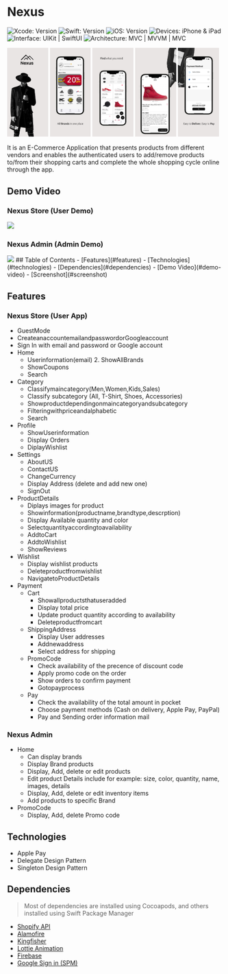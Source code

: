 # Nexus
<!-- Project Settings -->
![Xcode: Version](https://img.shields.io/badge/Xcode-14.3-lightgray?logo=Xcode)
![Swift: Version](https://img.shields.io/badge/Swift-5.8-lightgray?logo=Swift)
![iOS: Version](https://img.shields.io/badge/iOS-16.2+-lightgray) 
![Devices: iPhone & iPad](https://img.shields.io/badge/Devices-iPhone%20&%20iPad-lightgray)
![Interface: UIKit | SwiftUI](https://img.shields.io/badge/Interface-UIKit-lightgray)
![Architecture: MVC | MVVM | MVC](https://img.shields.io/badge/Architecture-MVVM-lightgray)



<!-- Main Screenshot -->
<p>
    <img src="Mockups/Hotpot 0.png" width="19%" />
    <img src="Mockups/Hotpot 1.png" width="19%" />
    <img src="Mockups/Hotpot 2.png" width="19%" />
    <img src="Mockups/Hotpot 3.png" width="19%" />
    <img src="Mockups/Hotpot 4.png" width="19%" />
</p>

<!-- Project bref -->
It is an E-Commerce Application that presents products from different vendors and enables the authenticated users to add/remove products to/from their shopping carts and complete the whole shopping cycle online through the app.

<!-- ____________________________________________________________________________ -->
## Demo Video
### Nexus Store (User Demo)

<img src="https://github.com/Ayman-Naim/Nexus-Store/blob/dev/Mockups/NexusStoreDemo.gif">

### Nexus Admin (Admin Demo)

<img src="https://github.com/Ayman-Naim/Nexus-Store/blob/dev/Mockups/NexusAdminDemo.gif">
<!-- ____________________________________________________________________________ -->
## Table of Contents
 - [Features](#features)
 - [Technologies](#technologies)
 - [Dependencies](#dependencies)
 - [Demo Video](#demo-video)
 - [Screenshot](#screenshot)



<!-- ____________________________________________________________________________ -->
## Features 
### Nexus Store (User App)
- GuestMode
- CreateanaccountemailandpasswordorGoogleaccount
- Sign In with email and password or Google account
- Home
  - Userinformation(email) 2. ShowAllBrands
  - ShowCoupons
  - Search
- Category
  - Classifymaincategory(Men,Women,Kids,Sales)
  - Classify subcategory (All, T-Shirt, Shoes, Accessories)
  - Showproductdependingonmaincategoryandsubcategory
  - Filteringwithpriceandalphabetic
  - Search
- Profile
  - ShowUserinformation
  - Display Orders
  - DiplayWishlist
- Settings
  - AboutUS
  - ContactUS
  - ChangeCurrency
  - Display Address (delete and add new one)
  - SignOut
- ProductDetails
  - Diplays images for product
  - Showinformation(productname,brandtype,descrption)
  - Display Available quantity and color
  - Selectquantityaccordingtoavailability
  - AddtoCart
  - AddtoWishlist
  - ShowReviews
- Wishlist
  - Display wishlist products
  - Deleteproductfromwishlist
  - NavigatetoProductDetails
- Payment
  - Cart
    - Showallproductsthatuseradded
    - Display total price
    - Update product quantity according to availability
    - Deleteproductfromcart
  - ShippingAddress
    - Display User addresses
    - Addnewaddress
    - Select address for shipping
  - PromoCode
    - Check availability of the precence of discount code
    - Apply promo code on the order
    - Show orders to confirm payment
    - Gotopayprocess
  - Pay
    - Check the availability of the total amount in pocket
    - Choose payment methods (Cash on delivery, Apple Pay, PayPal)
    - Pay and Sending order information mail
      
### Nexus Admin 
- Home
  - Can display brands
  - Display Brand products
  - Display, Add, delete or edit products
  - Edit product Details include for example: size, color, quantity, name, images, details
  - Display, Add, delete or edit inventory items
  - Add products to specific Brand
- PromoCode
  - Display, Add, delete Promo code




<!-- ____________________________________________________________________________ -->
## Technologies

- Apple Pay
- Delegate Design Pattern
- Singleton Design Pattern



<!-- ____________________________________________________________________________ -->
## Dependencies
> Most of dependencies are installed using Cocoapods, and others installed using Swift Package Manager
- [Shopify API](https://shopify.dev/docs/api)
- [Alamofire](https://cocoapods.org/pods/Alamofire)
- [Kingfisher](https://cocoapods.org/pods/Kingfisher)
- [Lottie Animation](https://cocoapods.org/pods/lottie-ios)
- [Firebase](https://firebase.com/)
- [Google Sign in (SPM)](https://github.com/google/GoogleSignIn-iOS)




